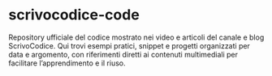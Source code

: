 # scrivocodice-code
Repository ufficiale del codice mostrato nei video e articoli del canale e blog ScrivoCodice. Qui trovi esempi pratici, snippet e progetti organizzati per data e argomento, con riferimenti diretti ai contenuti multimediali per facilitare l’apprendimento e il riuso.
